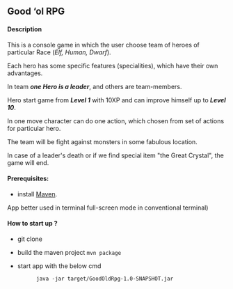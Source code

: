 
## Good ‘ol RPG

#### Description

This is a console game in which the user choose team of heroes
of particular Race (_Elf, Human, Dwarf_).

Each hero has some specific features (specialities), which have their own advantages.

In team _**one Hero is a leader**_, and others are team-members.

Hero start game from _**Level 1**_ with 10XP and can improve himself 
up to _**Level 10**_.

In one move character can do one action, which chosen from set of actions
for particular hero.

The team will be fight against monsters in some fabulous location.

In case of a leader's death or if we find special item "the Great Crystal", the game will end.

#### Prerequisites:
- install [Maven](https://maven.apache.org/download.cgi). 

App better used in terminal full-screen mode in conventional terminal)

#### How to start up ?
- git clone
- build the maven project ```mvn package```
- start app with the below cmd
          
            java -jar target/GoodOldRpg-1.0-SNAPSHOT.jar
